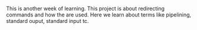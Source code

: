 This is another week of learning. This project is about redirecting commands and how the are used. Here we learn about terms like pipelining, standard ouput, standard input tc.
